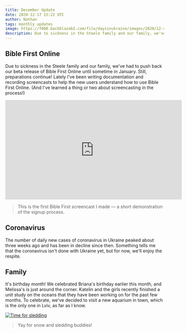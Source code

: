 ```yaml
---
title: December Update
date: 2020-12-17 15:22 UTC
author: Nathan
tags: monthly updates
image: https://f000.backblazeb2.com/file/daysinukraine/images/2020/12-sled.jpg
description: Due to sickness in the Steele family and our family, we've had to push back our beta release of Bible First Online until sometime in January. Still, preparations continue!
---
```


## Bible First Online

Due to sickness in the Steele family and our family, we've had to push back our beta release of Bible First Online until sometime in January. Still, preparations continue! Lately I've been writing documentation and recording screencasts to help the new users understand how to use Bible First Online. (And I've learned a thing or two about screencasting in the process!)

<div class="videoWrapper">
  <iframe width="560" height="315" src="https://www.youtube-nocookie.com/embed/vCktfAwLHvs" frameborder="0" allow="accelerometer; autoplay; clipboard-write; encrypted-media; gyroscope; picture-in-picture" allowfullscreen></iframe>
</div>

> This is the first Bible First screencast I made — a short demonstration of the signup process.

## Coronavirus

The number of daily new cases of coronavirus in Ukraine peaked about three weeks ago and has been in decline since then. Something tells me that the coronavirus isn't done with Ukraine yet, but for now, we'll enjoy the respite.

## Family

It's birthday month! We celebrated Briana's birthday earlier this month, and Melissa's is just around the corner. Katelin and the girls recently finished a unit study on the oceans that they have been working on for the past few months. To celebrate, we've decided to visit a new aquarium in town, which is the only one in Lviv, as far as I know.

[![Time for sledding](images/2020/12-sled-400w.jpg)](https://f000.backblazeb2.com/file/daysinukraine/images/2020/12-sled.jpg)

> Yay for snow and sledding buddies!
